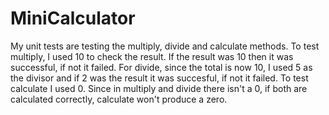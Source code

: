 # MiniCalculator
My unit tests are testing the multiply, divide and calculate methods. To test multiply, I used 10 to check the result.
If the result was 10 then it was successful, if not it failed. For divide, since the total is now 10, I used 5 as 
the divisor and if 2 was the result it was succesful, if not it failed. To test calculate I used 0. Since in multiply 
and divide there isn't a 0, if both are calculated correctly, calculate won't produce a zero. 
